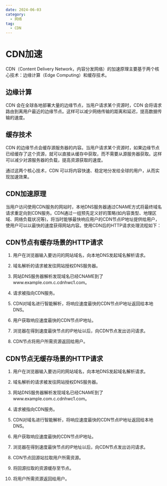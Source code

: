 ```yaml
---
date: 2024-06-03
category:
  - 网络
tag:
  - CDN
---
```


# CDN加速

CDN（Content Delivery Network，内容分发网络）的加速原理主要基于两个核心技术：边缘计算（Edge Computing）和缓存技术。

## **边缘计算**

CDN 会在全球各地部署大量的边缘节点，当用户请求某个资源时，CDN 会将请求路由到离用户最近的边缘节点。这样可以减少网络传输的距离和延迟，提高数据传输的速度。

## **缓存技术**

CDN 的边缘节点会缓存源服务器的内容。当用户请求某个资源时，如果边缘节点已经缓存了这个资源，就可以直接从缓存中获取，而不需要从源服务器获取。这样可以减少对源服务器的负载，提高资源获取的速度。

通过这两个核心技术，CDN 可以将内容快速、稳定地分发给全球的用户，从而实现加速效果。

## **CDN加速原理**

当用户访问使用CDN服务的网站时，本地DNS服务器通过CNAME方式将最终域名请求重定向到CDN服务。CDN通过一组预先定义好的策略(如内容类型、地理区域、网络负载状况等)，将当时能够最快响应用户的CDN节点IP地址提供给用户，使用户可以以最快的速度获得网站内容。使用CDN后的HTTP请求处理流程如下：

## CDN节点有缓存场景的HTTP请求

1. 用户在浏览器输入要访问的网站域名，向本地DNS发起域名解析请求。

2. 域名解析的请求被发往网站授权DNS服务器。

3. 网站DNS服务器解析发现域名已经CNAME到了www.example.com.c.cdnhwc1.com。

4. 请求被指向CDN服务。

5. CDN对域名进行智能解析，将响应速度最快的CDN节点IP地址返回给本地DNS。

6. 用户获取响应速度最快的CDN节点IP地址。

7. 浏览器在得到速度最快节点的IP地址以后，向CDN节点发出访问请求。

8. CDN节点将用户所需资源返回给用户。

## CDN节点无缓存场景的HTTP请求

1. 用户在浏览器输入要访问的网站域名，向本地DNS发起域名解析请求。

2. 域名解析的请求被发往网站授权DNS服务器。

3. 网站DNS服务器解析发现域名已经CNAME到了www.example.com.c.cdnhwc1.com。

4. 请求被指向CDN服务。

5. CDN对域名进行智能解析，将响应速度最快的CDN节点IP地址返回给本地DNS。

6. 用户获取响应速度最快的CDN节点IP地址。

7. 浏览器在得到速度最快节点的IP地址以后，向CDN节点发出访问请求。

8. CDN节点回源站拉取用户所需资源。

9. 将回源拉取的资源缓存至节点。

10. 将用户所需资源返回给用户。
